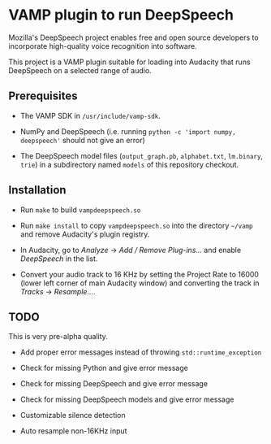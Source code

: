 VAMP plugin to run DeepSpeech
=============================

Mozilla's DeepSpeech project enables free and open source developers to incorporate high-quality voice recognition into software.

This project is a VAMP plugin suitable for loading into Audacity
that runs DeepSpeech on a selected range of audio.

Prerequisites
-------------

* The VAMP SDK in `/usr/include/vamp-sdk`.

* NumPy and DeepSpeech (i.e. running `python -c 'import numpy, deepspeech'` should not give an error)

* The DeepSpeech model files
  (`output_graph.pb`, `alphabet.txt`, `lm.binary`, `trie`)
  in a subdirectory named `models` of this repository checkout.

Installation
------------

* Run `make` to build `vampdeepspeech.so`

* Run `make install` to copy `vampdeepspeech.so` into the directory `~/vamp`
  and remove Audacity's plugin registry.

* In Audacity, go to *Analyze* → *Add / Remove Plug-ins...*
  and enable *DeepSpeech* in the list.

* Convert your audio track to 16 KHz
  by setting the Project Rate to 16000
  (lower left corner of main Audacity window)
  and converting the track in *Tracks* → *Resample...*.

TODO
----

This is very pre-alpha quality.

* Add proper error messages instead of throwing `std::runtime_exception`

* Check for missing Python and give error message

* Check for missing DeepSpeech and give error message

* Check for missing DeepSpeech models and give error message

* Customizable silence detection

* Auto resample non-16KHz input
